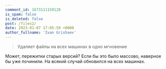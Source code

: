 ```yaml
---
comment_id: 1673111159128
is_spam: false
is_deleted: false
post: /files2/
date: 2023-01-07 17:05:59 +0000
author_fullname: 'Ivan Grishaev'
---
```


> Удаляет файлы на всех машинах в одно мгновение

Может, пережитки старых версий? Если бы это было массово, наверное бы уже починили. На всякий случай обновился на всех машинах.

